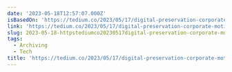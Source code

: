 ```yaml
---
date: '2023-05-18T12:57:07.000Z'
isBasedOn: 'https://tedium.co/2023/05/17/digital-preservation-corporate-motivation/'
link: 'https://tedium.co/2023/05/17/digital-preservation-corporate-motivation/'
slug: 2023-05-18-httpstediumco20230517digital-preservation-corporate-motivation
tags:
  - Archiving
  - Tech
title: 'https://tedium.co/2023/05/17/digital-preservation-corporate-motivation/'
---
```


